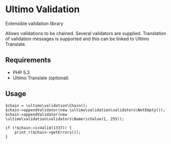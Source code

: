 # Ultimo Validation
Extensible validation library

Allows validations to be chained. Several validators are supplied. Translation of validation messages is supported and this can be linked to Ultimo Translate.

## Requirements
* PHP 5.3
* Ultimo Translate (optional)

## Usage
	$chain = \ultimo\validation\Chain();
	$chain->appendValidator(new \ultimo\validation\validators\NotEmpty());
	$chain->appendValidator(new \ultimo\validation\validators\NumericValue(1, 255));

	if (!$chain->isValid(1337)) {
		print_r($chain->getErrors());
	}
